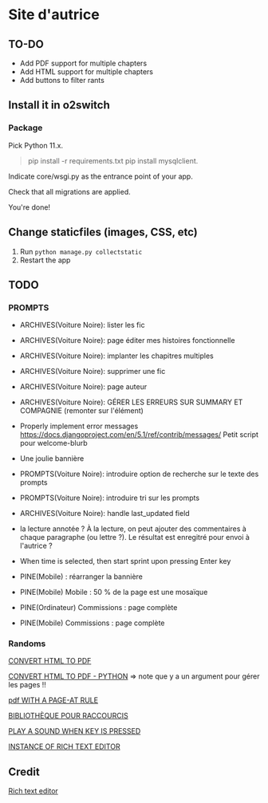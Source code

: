 # Site d'autrice

## TO-DO
-  Add PDF support for multiple chapters
-  Add HTML support for multiple chapters
-  Add buttons to filter rants

## Install it in o2switch
### Package

Pick Python 11.x.

> pip install -r requirements.txt
> pip install mysqlclient.

Indicate core/wsgi.py as the entrance point of your app.

Check that all migrations are applied.

You're done!

## Change staticfiles (images, CSS, etc)
1. Run `python manage.py collectstatic`
2. Restart the app

## TODO
### PROMPTS
- ARCHIVES(Voiture Noire): lister les fic
- ARCHIVES(Voiture Noire): page éditer mes histoires fonctionnelle
- ARCHIVES(Voiture Noire): implanter les chapitres multiples
- ARCHIVES(Voiture Noire): supprimer une fic
- ARCHIVES(Voiture Noire): page auteur
- ARCHIVES(Voiture Noire): GÉRER LES ERREURS SUR SUMMARY ET COMPAGNIE (remonter sur l'élément)

- Properly implement error messages https://docs.djangoproject.com/en/5.1/ref/contrib/messages/
  Petit script pour welcome-blurb
- Une joulie bannière
- PROMPTS(Voiture Noire): introduire option de recherche sur le texte des prompts
- PROMPTS(Voiture Noire): introduire tri sur les prompts
- ARCHIVES(Voiture Noire): handle last_updated field
- la lecture annotée ? À la lecture, on peut ajouter des commentaires à chaque paragraphe (ou lettre ?). Le résultat est enregitré pour envoi à l'autrice ? 

- When time is selected, then start sprint upon pressing Enter key
- PINE(Mobile) : réarranger la bannière
- PINE(Mobile) Mobile : 50 % de la page est une mosaïque
- PINE(Ordinateur) Commissions : page complète
- PINE(Mobile) Commissions : page complète

### Randoms
[CONVERT HTML TO PDF](https://doc.courtbouillon.org/weasyprint/stable/)

[CONVERT HTML TO PDF - PYTHON](https://doc.courtbouillon.org/weasyprint/stable/first_steps.html#python-library) => note que y a un argument pour gérer les pages !!

[pdf WITH A PAGE-AT RULE](https://developer.mozilla.org/en-US/docs/Web/CSS/@page)

[BIBLIOTHÈQUE POUR RACCOURCIS](https://www.npmjs.com/package/hotkeys-js)

[PLAY A SOUND WHEN KEY IS PRESSED](https://stackoverflow.com/questions/12578379/play-a-sound-when-a-key-is-pressed)

[INSTANCE OF RICH TEXT EDITOR](https://codingtorque.com/rich-text-editor-using-javascript/)

## Credit
[Rich text editor](https://codepen.io/BibekOli/pen/abRgbVW)

